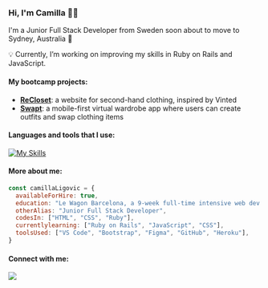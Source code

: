 ### Hi, I'm Camilla :woman_technologist:

I'm a Junior Full Stack Developer from Sweden soon about to move to Sydney, Australia :kangaroo:

💡 Currently, I’m working on improving my skills in Ruby on Rails and JavaScript.

#### My bootcamp projects:

- <a href="https://github.com/serena-mellor/recloset">**ReCloset**</a>: a website for second-hand clothing, inspired by Vinted
- <a href="https://github.com/serena-mellor/swapt">**Swapt**</a>: a mobile-first virtual wardrobe app where users can create outfits and swap clothing items

#### Languages and tools that I use:
[![My Skills](https://skillicons.dev/icons?i=js,html,css,ruby,rails,bootstrap,git,heroku,figma)](https://skillicons.dev)


#### More about me:
```javascript
const camillaLigovic = {
  availableForHire: true,
  education: "Le Wagon Barcelona, a 9-week full-time intensive web dev bootcamp",
  otherAlias: "Junior Full Stack Developer",
  codesIn: ["HTML", "CSS", "Ruby"],
  currentlylearning: ["Ruby on Rails", "JavaScript", "CSS"],
  toolsUsed: ["VS Code", "Bootstrap", "Figma", "GitHub", "Heroku"],
}
```

#### Connect with me:
<a href="https://www.linkedin.com/in/camilla-ligovic/">
  <img src="https://skillicons.dev/icons?i=linkedin" />
</a>

<!--
**camligo/camligo** is a ✨ _special_ ✨ repository because its `README.md` (this file) appears on your GitHub profile.
